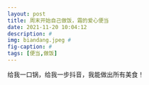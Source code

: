 ```yaml
---
layout: post
title: 周末开始自己做饭，霜的爱心便当
date: 2021-11-20 10:04:12
description: #
img: biandang.jpeg #
fig-caption: #
tags: [便当,做饭]
---
```

给我一口锅，给我一步抖音，我能做出所有美食！
